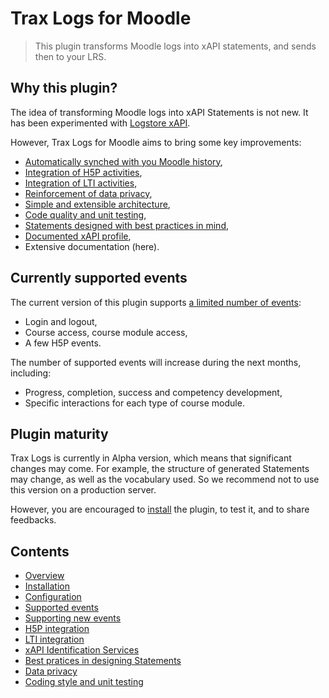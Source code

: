 # Trax Logs for Moodle

> This plugin transforms Moodle logs into xAPI statements, and sends then to your LRS.


## Why this plugin?

The idea of transforming Moodle logs into xAPI Statements is not new. 
It has been experimented with [Logstore xAPI](https://moodle.org/plugins/view/logstore_xapi).

However, Trax Logs for Moodle aims to bring some key improvements:
* [Automatically synched with you Moodle history](doc/config.md),
* [Integration of H5P activities](doc/h5p.md),
* [Integration of LTI activities](doc/lti.md),
* [Reinforcement of data privacy](doc/privacy.md),
* [Simple and extensible architecture](doc/extend.md),
* [Code quality and unit testing](doc/test.md),
* [Statements designed with best practices in mind](doc/best-practices.md),
* [Documented xAPI profile](http://doc.xapi.fr/profiles/moodle),
* Extensive documentation (here).


## Currently supported events

The current version of this plugin supports [a limited number of events](doc/events.md):
* Login and logout,
* Course access, course module access,
* A few H5P events.

The number of supported events will increase during the next months, including:
* Progress, completion, success and competency development,
* Specific interactions for each type of course module.


## Plugin maturity

Trax Logs is currently in Alpha version, which means that significant changes may come.
For example, the structure of generated Statements may change, as well as the vocabulary used.
So we recommend not to use this version on a production server.

However, you are encouraged to [install](doc/install.md) the plugin, to test it, and to share feedbacks.


## Contents

* [Overview](README.md)
* [Installation](doc/install.md)
* [Configuration](doc/config.md)
* [Supported events](doc/events.md)
* [Supporting new events](doc/extend.md)
* [H5P integration](doc/h5p.md)
* [LTI integration](doc/lti.md)
* [xAPI Identification Services](doc/id.md)
* [Best pratices in designing Statements](doc/best-practices.md)
* [Data privacy](doc/privacy.md)
* [Coding style and unit testing](doc/test.md)

